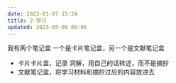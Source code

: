 ```yaml
---
date: 2023-01-07 15:24
title: 2-学习
updated: 2023-05-08 09:06
---
```


我有两个笔记盒
一个是卡片笔记盒，另一个是文献笔记盒

- 卡片卡片盒，记录 洞解，用自己的话转述，而不是摘抄
- 文献笔记盒，将学习材料和摘抄过后的内容放进去